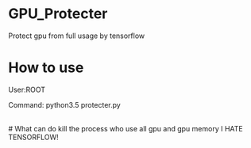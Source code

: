 # GPU_Protecter
Protect gpu from full usage by tensorflow

# How to use
User:ROOT


Command: python3.5 protecter.py

<br>
# What can do
kill the process who use all gpu and gpu memory
I HATE TENSORFLOW!
